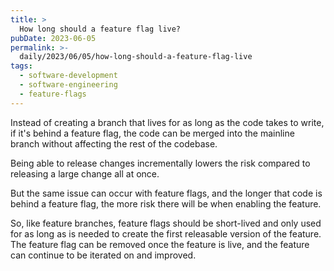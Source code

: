 ```yaml
---
title: >
  How long should a feature flag live?
pubDate: 2023-06-05
permalink: >-
  daily/2023/06/05/how-long-should-a-feature-flag-live
tags:
  - software-development
  - software-engineering
  - feature-flags
---
```


Instead of creating a branch that lives for as long as the code takes to write, if it's behind a feature flag, the code can be merged into the mainline branch without affecting the rest of the codebase.

Being able to release changes incrementally lowers the risk compared to releasing a large change all at once.

But the same issue can occur with feature flags, and the longer that code is behind a feature flag, the more risk there will be when enabling the feature.

So, like feature branches, feature flags should be short-lived and only used for as long as is needed to create the first releasable version of the feature. The feature flag can be removed once the feature is live, and the feature can continue to be iterated on and improved.
